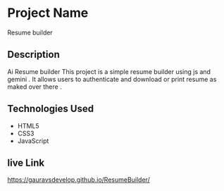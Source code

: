 # Project Name
Resume builder

## Description
Ai Resume builder 
This project is a simple resume builder using js and gemini . It allows users to authenticate and download or print resume as maked over there .

## Technologies Used
- HTML5  
- CSS3  
- JavaScript  

## live Link 
https://gauravsdevelop.github.io/ResumeBuilder/
    

